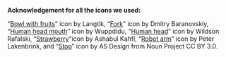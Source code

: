 **Acknowledgement for all the icons we used:**

“[Bowl with fruits](https://thenounproject.com/icon/bowl-with-fruits-5039233/)” icon by Langtik, “[Fork](https://thenounproject.com/icon/fork-10962/)” icon by Dmitry Baranovskiy, “[Human head mouth](https://thenounproject.com/icon/open-mouth-2885042/)” icon by Wuppdidu, “[Human head](https://thenounproject.com/icon/head-2288243/)” icon by Wildson Rafalski, “[Strawberry](https://thenounproject.com/icon/strawberry-3487721/)”icon by Ashabul Kahfi, “[Robot arm](https://thenounproject.com/icon/robot-arm-4466147/)” icon by Peter Lakenbrink, and “[Stop](https://thenounproject.com/icon/stop-34715/)” icon by AS Design from Noun Project CC BY 3.0.